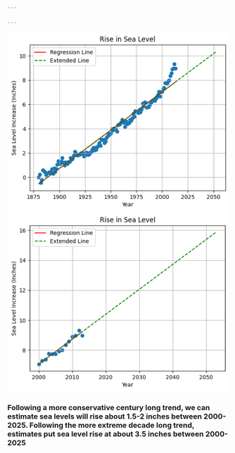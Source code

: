 ```yaml
---

---
```


![](/assets/images/rise-in-sea-level.png)
![](/assets/images/rise-in-sea-level-post-2000.png)

### Following a more conservative century long trend, we can estimate sea levels will rise about 1.5-2 inches between 2000-2025. Following the more extreme decade long trend, estimates put sea level rise at about 3.5 inches between 2000-2025
